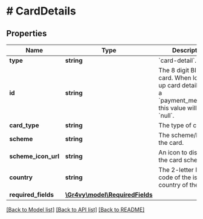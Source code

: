 # # CardDetails

## Properties

Name | Type | Description | Notes
------------ | ------------- | ------------- | -------------
**type** | **string** | &#x60;card-detail&#x60;. | [optional]
**id** | **string** | The 8 digit BIN of the card. When looking up card details using a &#x60;payment_method_id&#x60; this value will be &#x60;null&#x60;. | [optional]
**card_type** | **string** | The type of card. | [optional]
**scheme** | **string** | The scheme/brand of the card. | [optional]
**scheme_icon_url** | **string** | An icon to display for the card scheme. | [optional]
**country** | **string** | The 2-letter ISO code of the issuing country of the card. | [optional]
**required_fields** | [**\Gr4vy\model\RequiredFields**](RequiredFields.md) |  | [optional]

[[Back to Model list]](../../README.md#models) [[Back to API list]](../../README.md#endpoints) [[Back to README]](../../README.md)
